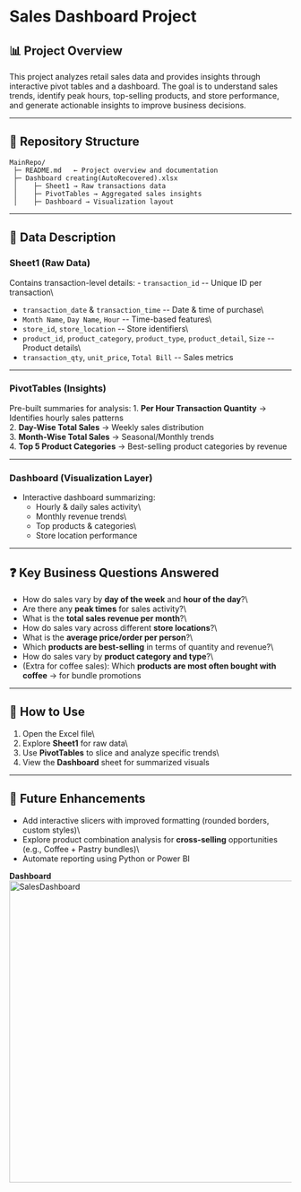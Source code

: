 # Sales Dashboard Project

## 📊 Project Overview

This project analyzes retail sales data and provides insights through
interactive pivot tables and a dashboard. The goal is to understand
sales trends, identify peak hours, top-selling products, and store
performance, and generate actionable insights to improve business
decisions.

------------------------------------------------------------------------

## 📂 Repository Structure

    MainRepo/
     ├─ README.md   ← Project overview and documentation
     ├─ Dashboard creating(AutoRecovered).xlsx
     │    ├─ Sheet1 → Raw transactions data
     │    ├─ PivotTables → Aggregated sales insights
     │    ├─ Dashboard → Visualization layout

------------------------------------------------------------------------

## 📑 Data Description

### **Sheet1 (Raw Data)**

Contains transaction-level details: - `transaction_id` -- Unique ID per
transaction\
- `transaction_date` & `transaction_time` -- Date & time of purchase\
- `Month Name`, `Day Name`, `Hour` -- Time-based features\
- `store_id`, `store_location` -- Store identifiers\
- `product_id`, `product_category`, `product_type`, `product_detail`,
`Size` -- Product details\
- `transaction_qty`, `unit_price`, `Total Bill` -- Sales metrics

------------------------------------------------------------------------

### **PivotTables (Insights)**

Pre-built summaries for analysis: 1. **Per Hour Transaction Quantity** →
Identifies hourly sales patterns\
2. **Day-Wise Total Sales** → Weekly sales distribution\
3. **Month-Wise Total Sales** → Seasonal/Monthly trends\
4. **Top 5 Product Categories** → Best-selling product categories by
revenue

------------------------------------------------------------------------

### **Dashboard (Visualization Layer)**

-   Interactive dashboard summarizing:
    -   Hourly & daily sales activity\
    -   Monthly revenue trends\
    -   Top products & categories\
    -   Store location performance

------------------------------------------------------------------------

## ❓ Key Business Questions Answered

-   How do sales vary by **day of the week** and **hour of the day**?\
-   Are there any **peak times** for sales activity?\
-   What is the **total sales revenue per month**?\
-   How do sales vary across different **store locations**?\
-   What is the **average price/order per person**?\
-   Which **products are best-selling** in terms of quantity and
    revenue?\
-   How do sales vary by **product category and type**?\
-   (Extra for coffee sales): Which **products are most often bought
    with coffee** → for bundle promotions

------------------------------------------------------------------------

## 🚀 How to Use

1.  Open the Excel file\
2.  Explore **Sheet1** for raw data\
3.  Use **PivotTables** to slice and analyze specific trends\
4.  View the **Dashboard** sheet for summarized visuals

------------------------------------------------------------------------

## 📌 Future Enhancements

-   Add interactive slicers with improved formatting (rounded borders,
    custom styles)\
-   Explore product combination analysis for **cross-selling**
    opportunities (e.g., Coffee + Pastry bundles)\
-   Automate reporting using Python or Power BI


**Dashboard**
<img width="1310" height="539" alt="SalesDashboard" src="https://github.com/user-attachments/assets/2af2123c-a07f-437c-97cb-35a3296e04b9" />


